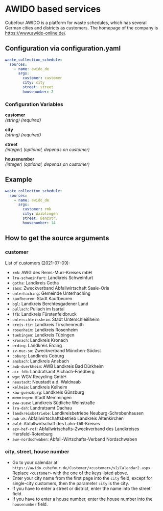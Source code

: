 # AWIDO based services

Cubefour AWIDO is a platform for waste schedules, which has several German cities and districts as customers. The homepage of the company is https://www.awido-online.de/.

## Configuration via configuration.yaml

```yaml
waste_collection_schedule:
  sources:
    - name: awido_de
      args:
        customer: customer
        city: city
        street: street
        housenumber: 2
```

### Configuration Variables

**customer**<br>
*(string) (required)*

**city**<br>
*(string) (required)*

**street**<br>
*(integer) (optional, depends on customer)*

**housenumber**<br>
*(integer) (optional, depends on customer)*

## Example

```yaml
waste_collection_schedule:
  sources:
    - name: awido_de
      args:
        customer: rmk
        city: Waiblingen
        street: Benzstr.
        housenumber: 14
```

## How to get the source arguments

### customer

List of customers (2021-07-09):
- `rmk`: AWG des Rems-Murr-Kreises mbH
- `lra-schweinfurt`: Landkreis Schweinfurt
- `gotha`: Landkreis Gotha
- `zaso`: Zweckverband Abfallwirtschaft Saale-Orla
- `unterhaching`: Gemeinde Unterhaching
- `kaufbeuren`: Stadt Kaufbeuren
- `bgl`: Landkreis Berchtesgadener Land
- `pullach`: Pullach im Isartal
- `ffb`: Landkreis Fürstenfeldbruck
- `unterschleissheim`: Stadt Unterschleißheim
- `kreis-tir`: Landkreis Tirschenreuth
- `rosenheim`: Landkreis Rosenheim
- `tuebingen`: Landkreis Tübingen
- `kronach`: Landkreis Kronach
- `erding`: Landkreis Erding
- `zv-muc-so`: Zweckverband München-Südost
- `coburg`: Landkreis Coburg
- `ansbach`: Landkreis Ansbach
- `awb-duerkheim`: AWB Landkreis Bad Dürkheim
- `aic-fdb`: Landratsamt Aichach-Friedberg
- `wgv`: WGV Recycling GmbH
- `neustadt`: Neustadt a.d. Waldnaab
- `kelheim`: Landkreis Kelheim
- `kaw-guenzburg`: Landkreis Günzburg
- `memmingen`: Stadt Memmingen
- `eww-suew`: Landkreis Südliche Weinstraße
- `lra-dah`: Landratsamt Dachau
- `landkreisbetriebe`: Landkreisbetriebe Neuburg-Schrobenhausen
- `awb-ak`: Abfallwirtschaftsbetrieb Landkreis Altenkirchen
- `awld`: Abfallwirtschaft des Lahn-Dill-Kreises
- `azv-hef-rof`: Abfallwirtschafts-Zweckverband des Landkreises Hersfeld-Rotenburg
- `awv-nordschwaben`: Abfall-Wirtschafts-Verband Nordschwaben

### city, street, house number

- Go to your calendar at `https://awido.cubefour.de/Customer/<customer>/v2/Calendar2.aspx`. Replace `<customer>` with the one of the keys listed above.
- Enter your city name from the first page into the `city` field, except for single-city customers, then the parameter `city` is the city.
- If you have to enter a street or district, enter the name into the street` field.
- If you have to enter a house number, enter the house number into the `housenumber` field.
